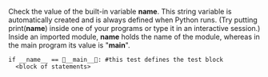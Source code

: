 Check the value of the built-in variable  **__name__**. This string variable is automatically created and is always defined when Python runs. (Try putting print(__name__) inside one of your  programs or type it in an interactive session.) Inside an imported module,  __name__ holds the name of the module, whereas in the main program its  value is "**__main__**".
```
if __name__ == __main__: #this test defines the test block  
  <block of statements>
```
